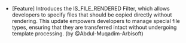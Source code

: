 - [Feature] Introduces the IS_FILE_RENDERED Filter, which allows developers to specify files that should be copied directly without rendering. This update empowers
developers to manage special file types, ensuring that they are transferred intact without undergoing template processing. (by @Abdul-Muqadim-Arbisoft)
